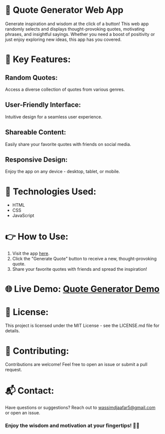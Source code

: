 # 🌟 Quote Generator Web App

Generate inspiration and wisdom at the click of a button! This web app randomly selects and displays thought-provoking quotes, motivating phrases, and insightful sayings. Whether you need a boost of positivity or just enjoy exploring new ideas, this app has you covered.

# 🚀 Key Features:

## Random Quotes: 
Access a diverse collection of quotes from various genres.

## User-Friendly Interface:
Intuitive design for a seamless user experience.

## Shareable Content: 
Easily share your favorite quotes with friends on social media.

## Responsive Design: 
Enjoy the app on any device - desktop, tablet, or mobile.

# 🔧 Technologies Used:

- HTML
- CSS
- JavaScript

# 👉 How to Use:

1. Visit the app [here](https://wassimoubaziz.github.io/Quote-Generator/).
2. Click the "Generate Quote" button to receive a new, thought-provoking quote.
3. Share your favorite quotes with friends and spread the inspiration!

# 🌐 Live Demo: [Quote Generator Demo](https://wassimoubaziz.github.io/Quote-Generator/)

# 📄 License: 
This project is licensed under the MIT License - see the LICENSE.md file for details.

# 🙌 Contributing:

Contributions are welcome! Feel free to open an issue or submit a pull request.

# 📬 Contact:

Have questions or suggestions? Reach out to [wassimdjaafar5@gmail.com](mailto:wassimdjaafar5@gmail.com) or open an issue.

### Enjoy the wisdom and motivation at your fingertips! 🌈✨
